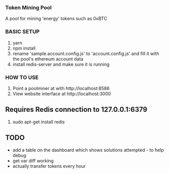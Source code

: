 ### Token Mining Pool  

A pool for mining 'energy' tokens such as 0xBTC



### BASIC SETUP  
1. yarn
2. npm install
3. rename 'sample.account.config.js' to 'account.config.js' and fill it with the pool's ethereum account data
4. install redis-server and make sure it is running


### HOW TO USE
1. Point a poolminer at with http://localhost:8586
2. View website interface at http://localhost:3000


## Requires    Redis connection to 127.0.0.1:6379
  1. sudo apt-get install redis



## TODO
- add a table on the dashboard which shows solutions attempted - to help debug
- get var diff working
- actually transfer tokens every hour
